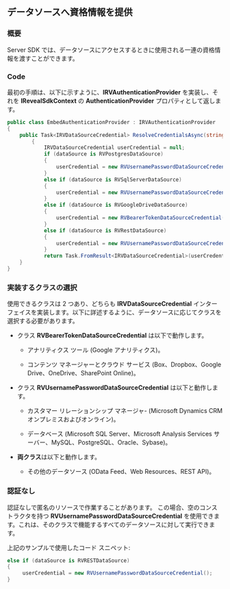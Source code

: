 ## データソースへ資格情報を提供

### 概要

Server SDK では、データソースにアクセスするときに使用される一連の資格情報を渡すことができます。

### Code

最初の手順は、以下に示すように、__IRVAuthenticationProvider__ を実装し、それを __IRevealSdkContext__ の __AuthenticationProvider__ プロパティとして返します。

``` csharp
public class EmbedAuthenticationProvider : IRVAuthenticationProvider
{
    public Task<IRVDataSourceCredential> ResolveCredentialsAsync(string userId, RVDashboardDataSource dataSource)
        {
            IRVDataSourceCredential userCredential = null;
            if (dataSource is RVPostgresDataSource)
            {
                userCredential = new RVUsernamePasswordDataSourceCredential("postgresuser", "password");
            }
            else if (dataSource is RVSqlServerDataSource)
            {
                userCredential = new RVUsernamePasswordDataSourceCredential("sqlserveruser", "password", "domain");
            }
            else if (dataSource is RVGoogleDriveDataSource)
            {
                userCredential = new RVBearerTokenDataSourceCredential("fhJhbUci0mJSUzi1nIiSint....", "user@company.com");
            }
            else if (dataSource is RVRestDataSource)
            {
                userCredential = new RVUsernamePasswordDataSourceCredential(); // Anonymous
            }
            return Task.FromResult<IRVDataSourceCredential>(userCredential);
    }
}
```

### 実装するクラスの選択

使用できるクラスは 2 つあり、どちらも __IRVDataSourceCredential__ インターフェイスを実装します。以下に詳述するように、データソースに応じてクラスを選択する必要があります。

  - クラス __RVBearerTokenDataSourceCredential__ は以下で動作します。

      - アナリティクス ツール (Google アナリティクス)。
    
      - コンテンツ マネージャーとクラウド サービス (Box、Dropbox、Google Drive、OneDrive、SharePoint Online)。

  - クラス __RVUsernamePasswordDataSourceCredential__ は以下と動作します。

      - カスタマー リレーションシップ マネージャ- (Microsoft Dynamics CRM オンプレミスおよびオンライン)。
    
      - データベース (Microsoft SQL Server、Microsoft Analysis Services サーバー、MySQL、PostgreSQL、Oracle、Sybase)。

  - **両クラス**は以下と動作します。

      - その他のデータソース (OData Feed、Web Resources、REST API)。

### 認証なし

認証なしで匿名のリソースで作業することがあります。 この場合、空のコンストラクタを持つ __RVUsernamePasswordDataSourceCredential__ を使用できます。これは、そのクラスで機能するすべてのデータソースに対して実行できます。

上記のサンプルで使用したコード スニペット:

``` csharp
else if (dataSource is RVRESTDataSource)
{
     userCredential = new RVUsernamePasswordDataSourceCredential();
}
```
